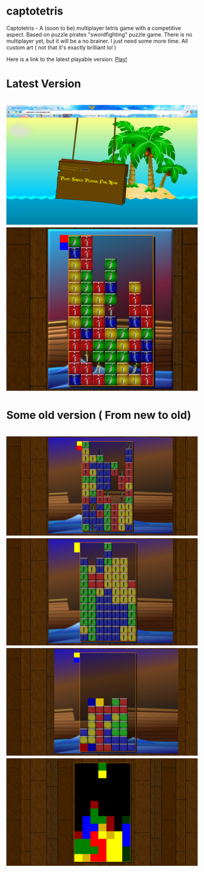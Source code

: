 captotetris
===========

Captotetris - A (soon to be) multiplayer tetris game with a competitive aspect. 
Based on puzzle pirates "swordfighting" puzzle game. 
There is no multiplayer yet, but it will be a no brainer. I just need some more time. 
All custom art ( not that it's exactly brilliant lol )

Here is a link to the latest playable version: <a href="http://captotetris.herokuapp.com/">Play!</a>

<h1>Latest Version<h1>
<img src="Lobby.png"></img>
<img src="TetrisProgress4.png"></img>

<h1>Some old version ( From new to old)<h1>
<img src="TetrisProgress3.png"></img>
<img src="TetrisProgress2.png"></img>
<img src="TetrisProgress1.png"></img>
<img src="TetrisProgress.png"></img>
